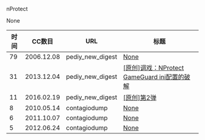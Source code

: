 nProtect

None

| 时间 | CC数目 | URL | 标题 |
| ---- | ----- | --- | --- |
| 79 | 2006.12.08 | pediy_new_digest | [None](https://bbs.pediy.com/thread-36088.htm) |
| 31 | 2013.12.04 | pediy_new_digest | [[原创]调戏：NProtect GameGuard ini配置的破解](https://bbs.pediy.com/thread-182150.htm) |
| 11 | 2016.02.19 | pediy_new_digest | [[原创]第2弹](https://bbs.pediy.com/thread-207896.htm) |
| 8 | 2010.05.14 | contagiodump | [None](http://contagiodump.blogspot.com/2010/05/files-from-phoenix-20-exploit-kit.html) |
| 6 | 2011.10.07 | contagiodump | [None](http://contagiodump.blogspot.com/2011/10/rustock-samples-and-analysis-links.html) |
| 5 | 2012.06.24 | contagiodump | [None](http://contagiodump.blogspot.com/2012/06/medrea-autocad-worm-samples.html) |
